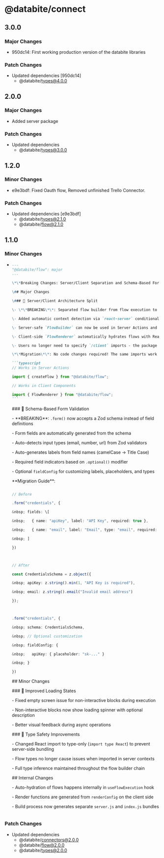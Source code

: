 # @databite/connect

## 3.0.0

### Major Changes

- 950dc14: First working production version of the databite libraries

### Patch Changes

- Updated dependencies [950dc14]
  - @databite/types@4.0.0

## 2.0.0

### Major Changes

- Added server package

### Patch Changes

- Updated dependencies
  - @databite/types@3.0.0

## 1.2.0

### Minor Changes

- e9e3bdf: Fixed Oauth flow, Removed unfinished Trello Connector.

### Patch Changes

- Updated dependencies [e9e3bdf]
  - @databite/types@2.1.0
  - @databite/flow@2.1.0

## 1.1.0

### Minor Changes

- ````markdown
  ---
  "@databite/flow": major
  ---

  \*\*Breaking Changes: Server/Client Separation and Schema-Based Forms\*\*

  \## Major Changes

  \### 🔄 Server/Client Architecture Split

  \- \*\*BREAKING\*\*: Separated flow builder from flow execution to support Next.js server/client boundaries

  \- Added automatic context detection via `react-server` conditional exports

  \- Server-safe `FlowBuilder` can now be used in Server Actions and Server Components

  \- Client-side `FlowRenderer` automatically hydrates flows with React components

  \- Users no longer need to specify `/client` imports - the package automatically serves the correct code based on context

  \*\*Migration\*\*: No code changes required! The same imports work everywhere:

  ```typescript
  // Works in Server Actions

  import { createFlow } from "@databite/flow";

  // Works in Client Components

  import { FlowRenderer } from "@databite/flow";
  ```
  ````

  \### 📝 Schema-Based Form Validation

  \- \*\*BREAKING\*\*: `.form()` now accepts a Zod schema instead of field definitions

  \- Form fields are automatically generated from the schema

  \- Auto-detects input types (email, number, url) from Zod validators

  \- Auto-generates labels from field names (camelCase → Title Case)

  \- Required field indicators based on `.optional()` modifier

  \- Optional `fieldConfig` for customizing labels, placeholders, and types

  \*\*Migration Guide\*\*:

  ```typescript

  // Before

  .form("credentials", {

  &nbsp; fields: \[

  &nbsp;   { name: "apiKey", label: "API Key", required: true },

  &nbsp;   { name: "email", label: "Email", type: "email", required: true }

  &nbsp; ]

  })



  // After

  const CredentialsSchema = z.object({

  &nbsp; apiKey: z.string().min(1, "API Key is required"),

  &nbsp; email: z.string().email("Invalid email address")

  });



  .form("credentials", {

  &nbsp; schema: CredentialsSchema,

  &nbsp; // Optional customization

  &nbsp; fieldConfig: {

  &nbsp;   apiKey: { placeholder: "sk-..." }

  &nbsp; }

  })

  ```

  \## Minor Changes

  \### 🎨 Improved Loading States

  \- Fixed empty screen issue for non-interactive blocks during execution

  \- Non-interactive blocks now show loading spinner with optional description

  \- Better visual feedback during async operations

  \### 🔧 Type Safety Improvements

  \- Changed React import to type-only (`import type React`) to prevent server-side bundling

  \- Flow types no longer cause issues when imported in server contexts

  \- Full type inference maintained throughout the flow builder chain

  \## Internal Changes

  \- Auto-hydration of flows happens internally in `useFlowExecution` hook

  \- Render functions are generated from `renderConfig` on the client side

  \- Build process now generates separate `server.js` and `index.js` bundles

  ```

  ```

### Patch Changes

- Updated dependencies
  - @databite/connectors@2.0.0
  - @databite/flow@2.0.0
  - @databite/types@2.0.0
